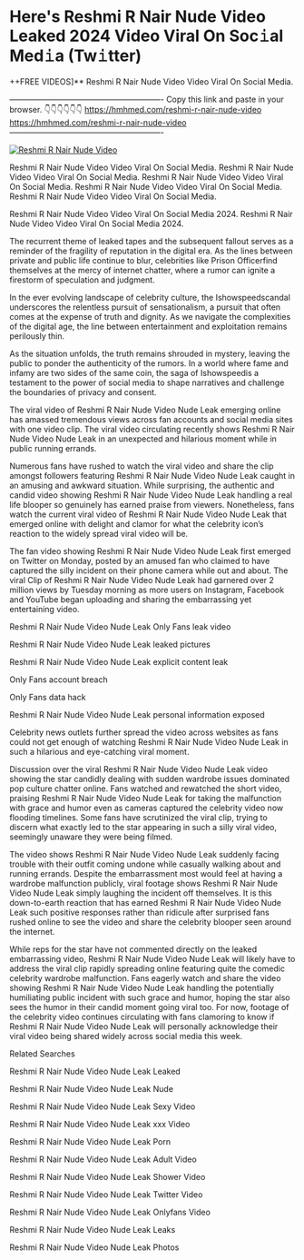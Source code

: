 # Here's Reshmi R Nair Nude Video Leaked 2024 Video Viral On Soc𝚒al Med𝚒a (Tw𝚒tter)

++FREE VIDEOS]** Reshmi R Nair Nude Video Video Viral On Social Media.

———————————————————-
Copy this link and paste in your browser.
👇👇👇👇👇👇
https://hmhmed.com/reshmi-r-nair-nude-video
https://hmhmed.com/reshmi-r-nair-nude-video
———————————————————-

[![Reshmi R Nair Nude Video](https://i.imgur.com/dJHk4Zq.gif)](https://hmhmed.com/reshmi-r-nair-nude-video)

Reshmi R Nair Nude Video Video Viral On Social Media. Reshmi R Nair Nude Video Video Viral On Social Media. Reshmi R Nair Nude Video Video Viral On Social Media. Reshmi R Nair Nude Video Video Viral On Social Media. Reshmi R Nair Nude Video Video Viral On Social Media.

Reshmi R Nair Nude Video Video Viral On Social Media 2024. Reshmi R Nair Nude Video Video Viral On Social Media 2024.

The recurrent theme of leaked tapes and the subsequent fallout serves as a reminder of the fragility of reputation in the digital era. As the lines between private and public life continue to blur, celebrities like Prison Officerfind themselves at the mercy of internet chatter, where a rumor can ignite a firestorm of speculation and judgment.

In the ever evolving landscape of celebrity culture, the Ishowspeedscandal underscores the relentless pursuit of sensationalism, a pursuit that often comes at the expense of truth and dignity. As we navigate the complexities of the digital age, the line between entertainment and exploitation remains perilously thin.

As the situation unfolds, the truth remains shrouded in mystery, leaving the public to ponder the authenticity of the rumors. In a world where fame and infamy are two sides of the same coin, the saga of Ishowspeedis a testament to the power of social media to shape narratives and challenge the boundaries of privacy and consent.

The viral video of Reshmi R Nair Nude Video Nude Leak emerging online has amassed tremendous views across fan accounts and social media sites with one video clip. The viral video circulating recently shows Reshmi R Nair Nude Video Nude Leak in an unexpected and hilarious moment while in public running errands.

Numerous fans have rushed to watch the viral video and share the clip amongst followers featuring Reshmi R Nair Nude Video Nude Leak caught in an amusing and awkward situation. While surprising, the authentic and candid video showing Reshmi R Nair Nude Video Nude Leak handling a real life blooper so genuinely has earned praise from viewers. Nonetheless, fans watch the current viral video of Reshmi R Nair Nude Video Nude Leak that emerged online with delight and clamor for what the celebrity icon’s reaction to the widely spread viral video will be.

The fan video showing Reshmi R Nair Nude Video Nude Leak first emerged on Twitter on Monday, posted by an amused fan who claimed to have captured the silly incident on their phone camera while out and about. The viral Clip of Reshmi R Nair Nude Video Nude Leak had garnered over 2 million views by Tuesday morning as more users on Instagram, Facebook and YouTube began uploading and sharing the embarrassing yet entertaining video.

Reshmi R Nair Nude Video Nude Leak Only Fans leak video

Reshmi R Nair Nude Video Nude Leak leaked pictures

Reshmi R Nair Nude Video Nude Leak explicit content leak

Only Fans account breach

Only Fans data hack

Reshmi R Nair Nude Video Nude Leak personal information exposed

Celebrity news outlets further spread the video across websites as fans could not get enough of watching Reshmi R Nair Nude Video Nude Leak in such a hilarious and eye-catching viral moment.

Discussion over the viral Reshmi R Nair Nude Video Nude Leak video showing the star candidly dealing with sudden wardrobe issues dominated pop culture chatter online. Fans watched and rewatched the short video, praising Reshmi R Nair Nude Video Nude Leak for taking the malfunction with grace and humor even as cameras captured the celebrity video now flooding timelines. Some fans have scrutinized the viral clip, trying to discern what exactly led to the star appearing in such a silly viral video, seemingly unaware they were being filmed.

The video shows Reshmi R Nair Nude Video Nude Leak suddenly facing trouble with their outfit coming undone while casually walking about and running errands. Despite the embarrassment most would feel at having a wardrobe malfunction publicly, viral footage shows Reshmi R Nair Nude Video Nude Leak simply laughing the incident off themselves. It is this down-to-earth reaction that has earned Reshmi R Nair Nude Video Nude Leak such positive responses rather than ridicule after surprised fans rushed online to see the video and share the celebrity blooper seen around the internet.

While reps for the star have not commented directly on the leaked embarrassing video, Reshmi R Nair Nude Video Nude Leak will likely have to address the viral clip rapidly spreading online featuring quite the comedic celebrity wardrobe malfunction. Fans eagerly watch and share the video showing Reshmi R Nair Nude Video Nude Leak handling the potentially humiliating public incident with such grace and humor, hoping the star also sees the humor in their candid moment going viral too. For now, footage of the celebrity video continues circulating with fans clamoring to know if Reshmi R Nair Nude Video Nude Leak will personally acknowledge their viral video being shared widely across social media this week.

Related Searches

Reshmi R Nair Nude Video Nude Leak Leaked

Reshmi R Nair Nude Video Nude Leak Nude

Reshmi R Nair Nude Video Nude Leak Sexy Video

Reshmi R Nair Nude Video Nude Leak xxx Video

Reshmi R Nair Nude Video Nude Leak Porn

Reshmi R Nair Nude Video Nude Leak Adult Video

Reshmi R Nair Nude Video Nude Leak Shower Video

Reshmi R Nair Nude Video Nude Leak Twitter Video

Reshmi R Nair Nude Video Nude Leak Onlyfans Video

Reshmi R Nair Nude Video Nude Leak Leaks

Reshmi R Nair Nude Video Nude Leak Photos